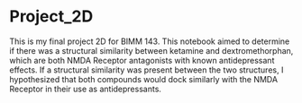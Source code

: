 # Project_2D
This is my final project 2D for BIMM 143. This notebook aimed to determine if there was a structural similarity between ketamine and dextromethorphan, which are both NMDA Receptor antagonists with known antidepressant effects. If a structural similarity was present between the two structures, I hypothesized that both compounds would dock similarly with the NMDA Receptor in their use as antidepressants. 
